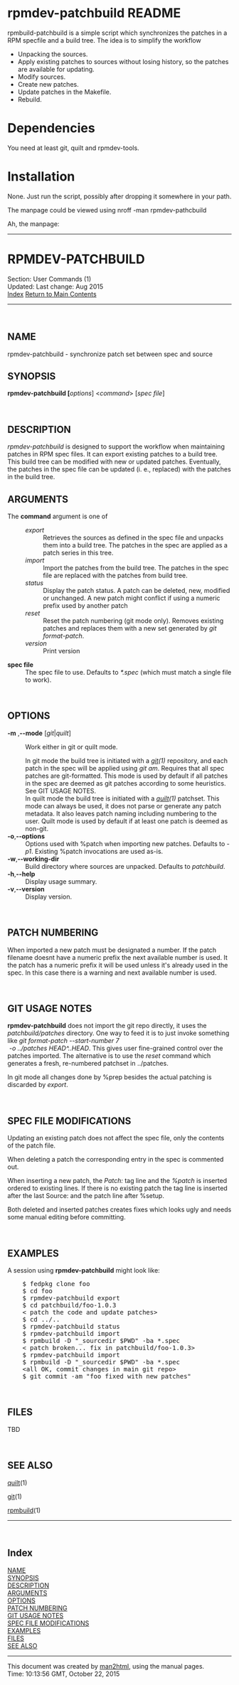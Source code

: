 rpmdev-patchbuild README
========================

rpmbuild-patchbuild is a simple script which synchronizes the patches
in a RPM specfile and a build tree. The idea is to simplify the
workflow
  - Unpacking the sources.
  - Apply existing patches to sources without losing history, so
    the patches are available for updating.
  - Modify sources.
  - Create new patches.
  - Update patches in the Makefile.
  - Rebuild.

Dependencies
============

You need at least git, quilt and rpmdev-tools.

Installation
============

None. Just run the script, possibly after dropping it somewhere in
your path.

The manpage could be viewed using nroff -man rpmdev-pathcbuild

Ah, the manpage:

<hr>



<HTML><HEAD><TITLE>Manpage of RPMDEV-PATCHBUILD</TITLE>
</HEAD><BODY>
<H1>RPMDEV-PATCHBUILD</H1>
Section: User Commands (1)<BR>Updated: Last change: Aug 2015<BR><A HREF="#index">Index</A>
<A HREF="http://linux.die.net/man">Return to Main Contents</A><HR>

<A NAME="lbAB">&nbsp;</A>
<H2>NAME</H2>

rpmdev-patchbuild - synchronize patch set between spec and source
<A NAME="lbAC">&nbsp;</A>
<H2>SYNOPSIS</H2>

<B>rpmdev-patchbuild [</B><I>options</I>] &lt;<I>command</I>&gt; [<I>spec file</I>]

<A NAME="lbAD">&nbsp;</A>
<H2>DESCRIPTION</H2>

<I>rpmdev-patchbuild</I> is designed to support the workflow when
maintaining patches in RPM spec files. It can export existing
patches to a build tree. This build tree can be modified with new
or updated patches. Eventually, the patches in the spec file can
be updated (i. e., replaced) with the patches in the build tree.
<A NAME="lbAE">&nbsp;</A>
<H2>ARGUMENTS</H2>

The <B>command</B> argument is one of
<DL COMPACT><DT><DD>
<DL COMPACT>
<DT><I>export</I><DD>
Retrieves the sources as defined in the spec file and unpacks them into
a build tree. The patches in the spec are applied as a patch series in this
tree.
<DT><I>import</I><DD>
Import the patches from the build tree. The patches in the spec file are
replaced with the patches from build tree.
<DT><I>status</I><DD>
Display the patch status. A patch can be deleted, new, modified or
unchanged. A new patch might conflict if using a numeric prefix used
by another patch
<DT><I>reset</I><DD>
Reset the patch numbering (git mode only). Removes existing patches and
replaces them with a new set generated by <I>git format-patch</I>.
<DT><I>version</I><DD>
Print version
</DL>
</DL>

<DL COMPACT>
<DT><B>spec file</B><DD>
The spec file to use. Defaults to <I>*.spec</I> (which must match a single
file to work).
<P>
</DL>
<A NAME="lbAF">&nbsp;</A>
<H2>OPTIONS</H2>

<DL COMPACT>
<DT><B>-m</B> ,<B>--mode</B> [<I>git</I>|<I>quilt</I>]<DD>
<P>
Work either in  git or quilt mode.
<DT><DD>
In git mode the build tree is initiated with a <I><A HREF="http://linux.die.net/man/1/git">git</A>(1)</I>
repository, and each patch in the spec will be applied using
<I>git am</I>. Requires that all spec patches are git-formatted.
This mode is used by default if all patches in the spec are deemed
as git patches according to some heuristics. See GIT USAGE NOTES.
<DT><DD>
In quilt mode the build tree is initiated with a <I><A HREF="http://linux.die.net/man/1/quilt">quilt</A>(1)</I>
patchset. This mode can always be used, it does not parse or generate
any patch metadata. It also leaves patch naming including numbering
to the user. Quilt mode is used by default if at least one patch is
deemed as non-git.
<DT><B>-o</B>,<B>--options</B><DD>
Options used with  %patch when importing new patches. Defaults to
<I>-p1</I>. Existing %patch invocations are used as-is.
<DT><B>-w</B>,<B>--working-dir</B><DD>
Build directory where sources are unpacked. Defaults to <I>patchbuild</I>.
<DT><B>-h</B>,<B>--help</B><DD>
Display usage summary.
<DT><B>-v</B>,<B>--version</B><DD>
Display version.
<P>
</DL>
<A NAME="lbAG">&nbsp;</A>
<H2>PATCH NUMBERING</H2>

When imported a new patch must be designated a number. If the patch
filename doesnt have a numeric prefix the next available number is
used. It the patch has a numeric prefix it will be used unless it's
already used in the spec. In this case there is a warning and next
available number is used.
<P>
<A NAME="lbAH">&nbsp;</A>
<H2>GIT USAGE NOTES</H2>

<B>rpmdev-patchbuild</B> does not import the git repo directly, it
uses the <I>patchbuild/patches</I> directory. One way to feed it
is to just invoke something like <I>git format-patch --start-number 7
<BR>&nbsp;-o&nbsp;../patches&nbsp;HEAD^..HEAD</I>.&nbsp;This&nbsp;gives&nbsp;user&nbsp;fine-grained&nbsp;control&nbsp;over
the patches imported. The alternative is to use the <I>reset</I> command
which generates a fresh, re-numbered patchset in ../patches.
<P>

In git mode all changes done by %prep besides the actual patching is
discarded by <I>export</I>.
<P>
<A NAME="lbAI">&nbsp;</A>
<H2>SPEC FILE MODIFICATIONS</H2>

Updating an existing patch does not affect the spec file, only the contents
of the patch file.
<P>

When deleting a patch the corresponding entry in the spec is commented
out.
<P>

When inserting a new patch, the <I>Patch:</I> tag line and the <I>%patch</I>
is inserted ordered to existing lines. If there is no existing patch the
tag line is inserted after the last Source: and the patch line after %setup.
<P>

Both deleted and inserted patches creates fixes which looks ugly and needs
some manual editing before committing.
<P>
<P>
<P>
<A NAME="lbAJ">&nbsp;</A>
<H2>EXAMPLES</H2>

A session using <B>rpmdev-patchbuild</B> might look like:
<PRE>
    $ fedpkg clone foo
    $ cd foo
    $ rpmdev-patchbuild export
    $ cd patchbuild/foo-1.0.3
    &lt; patch the code and update patches&gt;
    $ cd ../..
    $ rpmdev-patchbuild status
    $ rpmdev-patchbuild import
    $ rpmbuild -D &quot;_sourcedir $PWD&quot; -ba *.spec
    &lt; patch broken... fix in patchbuild/foo-1.0.3&gt;
    $ rpmdev-patchbuild import
    $ rpmbuild -D &quot;_sourcedir $PWD&quot; -ba *.spec
    &lt;all OK, commit changes in main git repo&gt;
    $ git commit -am &quot;foo fixed with new patches&quot;
</PRE>

<P>
<A NAME="lbAK">&nbsp;</A>
<H2>FILES</H2>

TBD
<P>
<A NAME="lbAL">&nbsp;</A>
<H2>SEE ALSO</H2>

<P>
<A HREF="http://linux.die.net/man/1/quilt">quilt</A>(1)
<BR>

<A HREF="http://linux.die.net/man/1/git">git</A>(1)
<BR>

<A HREF="http://linux.die.net/man/1/rpmbuild">rpmbuild</A>(1)
<P>

<HR>
<A NAME="index">&nbsp;</A><H2>Index</H2>
<DL>
<DT><A HREF="#lbAB">NAME</A><DD>
<DT><A HREF="#lbAC">SYNOPSIS</A><DD>
<DT><A HREF="#lbAD">DESCRIPTION</A><DD>
<DT><A HREF="#lbAE">ARGUMENTS</A><DD>
<DT><A HREF="#lbAF">OPTIONS</A><DD>
<DT><A HREF="#lbAG">PATCH NUMBERING</A><DD>
<DT><A HREF="#lbAH">GIT USAGE NOTES</A><DD>
<DT><A HREF="#lbAI">SPEC FILE MODIFICATIONS</A><DD>
<DT><A HREF="#lbAJ">EXAMPLES</A><DD>
<DT><A HREF="#lbAK">FILES</A><DD>
<DT><A HREF="#lbAL">SEE ALSO</A><DD>
</DL>
<HR>
This document was created by
<A HREF="http://linux.die.net/man">man2html</A>,
using the manual pages.<BR>
Time: 10:13:56 GMT, October 22, 2015
</BODY>
</HTML>
